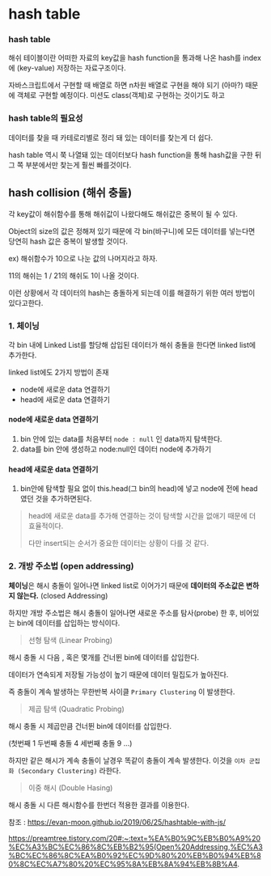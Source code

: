 # hash table

### hash table

해쉬 테이블이란 어떠한 자료의 key값을 hash function을 통과해 나온 hash를 index에 (key-value) 저장하는 자료구조이다.

자바스크립트에서 구현할 때 배열로 하면 n차원 배열로 구현을 해야 되기 (아마?) 때문에 객체로 구현할 예정이다. 미션도 class(객체)로 구현하는 것이기도 하고

### hash table의 필요성

데이터를 찾을 때 카테로리별로 정리 돼 있는 데이터를 찾는게 더 쉽다.

hash table 역시 쭉 나열돼 있는 데이터보다 hash function을 통해 hash값을 구한 뒤 그 쪽 부분에서만 찾는게 훨씬 빠를것이다.

## hash collision (해쉬 충돌)

각 key값이 해쉬함수를 통해 해쉬값이 나왔다해도 해쉬값은 중복이 될 수 있다.

Object의 size의 값은 정해져 있기 때문에 각 bin(바구니)에 모든 데이터를 넣는다면 당연히 hash 값은 중복이 발생할 것이다.

ex)
해쉬함수가 10으로 나눈 값의 나머지라고 하자.

11의 해쉬는 1 / 21의 해쉬도 1이 나올 것이다.

이런 상황에서 각 데이터의 hash는 충돌하게 되는데 이를 해결하기 위한 여러 방법이 있다고한다.

### 1. 체이닝

각 bin 내에 Linked List를 할당해 삽입된 데이터가 해쉬 충돌을 한다면 linked list에 추가한다.

linked list에도 2가지 방법이 존재

- node에 새로운 data 연결하기
- head에 새로운 data 연결하기

#### node에 새로운 data 연결하기

1. bin 안에 있는 data를 처음부터 `node : null` 인 data까지 탐색한다.
2. data를 bin 안에 생성하고 node:null인 데이터 node에 추가하기

#### head에 새로운 data 연결하기

1. bin안에 탐색할 필요 없이 this.head(그 bin의 head)에 넣고 node에 전에 head였던 것을 추가하면된다.

> head에 새로운 data를 추가해 연결하는 것이 탐색할 시간을 없애기 때문에 더 효율적이다.
>
> 다만 insert되는 순서가 중요한 데이터는 상황이 다를 것 같다.

### 2. 개방 주소법 (open addressing)

**체이닝**은 해시 충돌이 일어나면 linked list로 이어가기 때문에 **데이터의 주소값은 변하지 않는다.** (closed Addressing)

하지만 개방 주소법은 해시 충돌이 일어나면 새로운 주소를 탐사(probe) 한 후, 비어있는 bin에 데이터를 삽입하는 방식이다.

> 선형 탐색 (Linear Probing)

해시 충돌 시 다음 , 혹은 몇개를 건너뛴 bin에 데이터를 삽입한다.

데이터가 연속되게 저장될 가능성이 높기 때문에 데이터 밀집도가 높아진다.

즉 충돌이 계속 발생하는 무한반복 사이클 `Primary Clustering` 이 발생한다.

> 제곱 탐색 (Quadratic Probing)

해시 충돌 시 제곱만큼 건너뛴 bin에 데이터를 삽입한다.

(첫번째 1 두번째 충돌 4 세번째 충돌 9 ...)

하지만 같은 해시가 계속 충돌이 날경우 똑같이 충돌이 계속 발생한다. 이것을 `이차 군집화 (Secondary Clustering)` 라한다.

> 이중 해시 (Double Hasing)

해시 충돌 시 다른 해시함수를 한번더 적용한 결과를 이용한다.

참조 :
https://evan-moon.github.io/2019/06/25/hashtable-with-js/

https://preamtree.tistory.com/20#:~:text=%EA%B0%9C%EB%B0%A9%20%EC%A3%BC%EC%86%8C%EB%B2%95(Open%20Addressing,%EC%A3%BC%EC%86%8C%EA%B0%92%EC%9D%80%20%EB%B0%94%EB%80%8C%EC%A7%80%20%EC%95%8A%EB%8A%94%EB%8B%A4.
